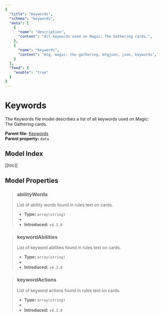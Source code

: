 ```yaml
---
{
  "title": "Keywords",
  "schema": "keywords",
  "meta": [
    {
      "name": "description",
      "content": "All keywords used on Magic: The Gathering cards.",
    },
    {
      "name": "keywords",
      "content": "mtg, magic: the gathering, mtgjson, json, keywords",
    }
  ],
  "feed": {
    "enable": "true"
  }
}
---
```


# Keywords

The Keywords file model describes a list of all keywords used on Magic: The Gathering cards.

**Parent file:** [Keywords](/downloads/all-files/#keywords)   
**Parent property:** `data`

## Model Index

<PropertyToggler/>

[[toc]]

## Model Properties

> ### abilityWords
> List of ability words found in rules text on cards.
>
> - **Type:** `array(string)`
> - <ExampleField type='abilityWords'/>
> - **Introduced:** `v4.3.0`

> ### keywordAbilities
> List of keyword abilities found in rules text on cards.
>
> - **Type:** `array(string)`
> - <ExampleField type='keywordAbilities'/>
> - **Introduced:** `v4.3.0`

> ### keywordActions
> List of keyword actions found in rules text on cards.
>
> - **Type:** `array(string)`
> - <ExampleField type='keywordActions'/>
> - **Introduced:** `v4.3.0`
